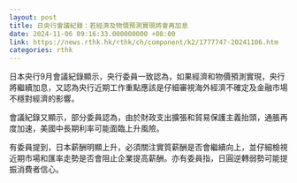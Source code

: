```yaml
---
layout: post
title: 日央行會議紀錄：若經濟及物價預測實現將會再加息
date: 2024-11-06 09:16:33.000000000 +08:00
link: https://news.rthk.hk/rthk/ch/component/k2/1777747-20241106.htm
categories: rthk
---
```


日本央行9月會議紀錄顯示，央行委員一致認為，如果經濟和物價預測實現，央行將繼續加息，又認為央行近期工作重點應該是仔細審視海外經濟不確定及金融市場不穩對經濟的影響。

會議紀錄又顯示，部分委員認為，由於財政支出擴張和貿易保護主義抬頭，通脹再度加速，美國中長期利率可能面臨上升風險。

有委員提到，日本薪酬明顯上升，必須關注實質薪酬是否會繼續向上，並仔細檢視近期市場和匯率走勢是否會阻止企業提高薪酬。亦有委員指，日圓逆轉弱勢可能提振消費者信心。

